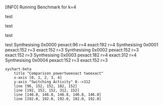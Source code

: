 [INFO] Running Benchmark for k=4

test

test

test

test
Synthesising 0x0000 pexact:96 r=4 exact:192 r=4
Synthesising 0x0001 pexact:152 r=3 exact:152 r=3
Synthesising 0x0002 pexact:152 r=3 exact:152 r=3
Synthesising 0x0003 pexact:182 r=4 exact:312 r=4
Synthesising 0x0004 pexact:152 r=3 exact:152 r=3

```mermaid
xychart-beta
    title "Comparison powertwoexact twoexact"
    x-axis [0, 1, 2, 3, 4]
    y-axis "Switching Activity" 0-->312
    line [96, 152, 152, 182, 152]
    line [192, 152, 152, 312, 152]
    line [146.8, 146.8, 146.8, 146.8, 146.8]
    line [192.0, 192.0, 192.0, 192.0, 192.0]
```
